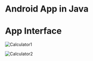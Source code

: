 # Android App in Java

# App Interface
![Calculator1](https://user-images.githubusercontent.com/116191602/222102467-ada86b63-d3f6-466f-a2d0-ef02abac9635.jpg)

![Calculator2](https://user-images.githubusercontent.com/116191602/222102789-19ab920c-4290-4918-8c82-908faec49ccf.jpg)


